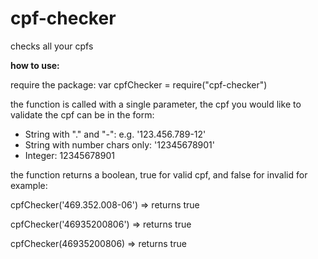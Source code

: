 # cpf-checker
checks all your cpfs

**how to use:**

require the package:
var cpfChecker = require("cpf-checker")

the function is called with a single parameter, the cpf you would like to validate
the cpf can be in the form:
- String with "." and "-": e.g. '123.456.789-12'
- String with number chars only: '12345678901'
- Integer: 12345678901


the function returns a boolean, true for valid cpf, and false for invalid
for example:

cpfChecker('469.352.008-06') => returns true

cpfChecker('46935200806') => returns true

cpfChecker(46935200806) => returns true
